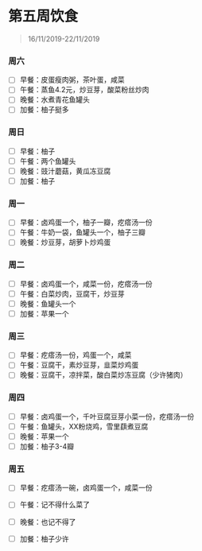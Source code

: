 # 第五周饮食

>16/11/2019-22/11/2019

### 周六

- [ ] 早餐：皮蛋瘦肉粥，茶叶蛋，咸菜
- [ ] 午餐：蒸鱼4.2元，炒豆芽，酸菜粉丝炒肉
- [ ] 晚餐：水煮青花鱼罐头
- [ ] 加餐：柚子挺多

### 周日

- [ ] 早餐：柚子
- [ ] 午餐：两个鱼罐头
- [ ] 晚餐：豉汁蘑菇，黄瓜冻豆腐
- [ ] 加餐：柚子

### 周一

- [ ] 早餐：卤鸡蛋一个，柚子一瓣，疙瘩汤一份
- [ ] 午餐：牛奶一袋，鱼罐头一个，柚子三瓣
- [ ] 晚餐：炒豆芽，胡萝卜炒鸡蛋

### 周二

- [ ] 早餐：卤鸡蛋一个，咸菜一份，疙瘩汤一份
- [ ] 午餐：白菜炒肉，豆腐干，炒豆芽
- [ ] 晚餐：鱼罐头一个
- [ ] 加餐：苹果一个

### 周三

- [ ] 早餐：疙瘩汤一份，鸡蛋一个，咸菜
- [ ] 午餐：豆腐干，素炒豆芽，韭菜炒鸡蛋
- [ ] 晚餐：豆腐干，凉拌菜，酸白菜炒冻豆腐（少许猪肉）

### 周四

- [ ] 早餐：卤鸡蛋一个，千叶豆腐豆芽小菜一份，疙瘩汤一份
- [ ] 午餐：鱼罐头，XX粉烧鸡，雪里蕻煮豆腐
- [ ] 晚餐：苹果一个
- [ ] 加餐：柚子3-4瓣

### 周五

- [ ] 早餐：疙瘩汤一碗，卤鸡蛋一个，咸菜一份

- [ ] 午餐：记不得什么菜了

- [ ] 晚餐：也记不得了

- [ ] 加餐：柚子少许

  
